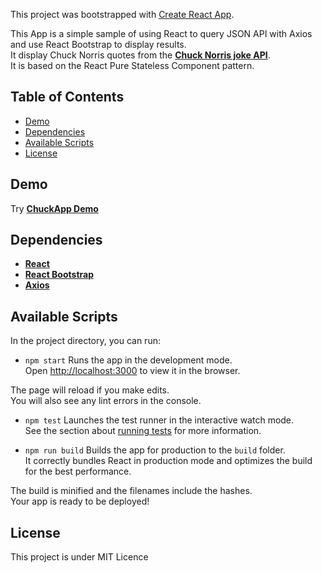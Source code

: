 This project was bootstrapped with [Create React App](https://github.com/facebookincubator/create-react-app).

This App is a simple sample of using React to query JSON API with Axios and use React Bootstrap to display results.<br>
It display Chuck Norris quotes from the **[Chuck Norris joke API](https://api.chucknorris.io/)**.<br>
It is based on the React Pure Stateless Component pattern.

## Table of Contents

- [Demo](#Demo)
- [Dependencies](#Dependencies)
- [Available Scripts](#available-scripts)
- [License](#License)

## Demo

Try **[ChuckApp Demo](https://www.halvard.info/chuck/)**

## Dependencies

* **[React](https://github.com/facebook/react/)**
* **[React Bootstrap](https://github.com/react-bootstrap/react-bootstrap)**
* **[Axios](https://github.com/axios/axios)**

## Available Scripts

In the project directory, you can run:

* `npm start`
Runs the app in the development mode.<br>
Open [http://localhost:3000](http://localhost:3000) to view it in the browser.

The page will reload if you make edits.<br>
You will also see any lint errors in the console.

* `npm test`
Launches the test runner in the interactive watch mode.<br>
See the section about [running tests](#running-tests) for more information.

* `npm run build`
Builds the app for production to the `build` folder.<br>
It correctly bundles React in production mode and optimizes the build for the best performance.

The build is minified and the filenames include the hashes.<br>
Your app is ready to be deployed!

## License

This project is under MIT Licence
